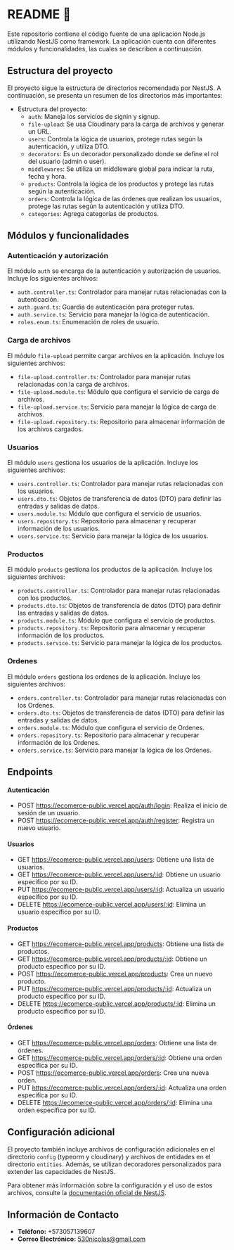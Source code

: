 # README  📝

Este repositorio contiene el código fuente de una aplicación Node.js utilizando NestJS como framework. La aplicación cuenta con diferentes módulos y funcionalidades, las cuales se describen a continuación.

## Estructura del proyecto

El proyecto sigue la estructura de directorios recomendada por NestJS. A continuación, se presenta un resumen de los directorios más importantes:

- Estructura del proyecto:
  - `auth`: Maneja los servicios de signin y signup.
  - `file-upload`: Se usa Cloudinary para la carga de archivos y generar un URL.
  - `users`: Controla la lógica de usuarios, protege rutas según la autenticación, y utiliza DTO.
  - `decorators`: Es un decorador personalizado donde se define el rol del usuario (admin o user).
  - `middlewares`: Se utiliza un middleware global para indicar la ruta, fecha y hora.
  - `products`: Controla la lógica de los productos y protege las rutas según la autenticación.
  - `orders`: Controla la lógica de las órdenes que realizan los usuarios, protege las rutas según la autenticación y utiliza DTO.
  - `categories`: Agrega categorías de productos.
 

## Módulos y funcionalidades

### Autenticación y autorización

El módulo `auth` se encarga de la autenticación y autorización de usuarios. Incluye los siguientes archivos:

- `auth.controller.ts`: Controlador para manejar rutas relacionadas con la autenticación.
- `auth.guard.ts`: Guardia de autenticación para proteger rutas.
- `auth.service.ts`: Servicio para manejar la lógica de autenticación.
- `roles.enum.ts`: Enumeración de roles de usuario.

### Carga de archivos

El módulo `file-upload` permite cargar archivos en la aplicación. Incluye los siguientes archivos:

- `file-upload.controller.ts`: Controlador para manejar rutas relacionadas con la carga de archivos.
- `file-upload.module.ts`: Módulo que configura el servicio de carga de archivos.
- `file-upload.service.ts`: Servicio para manejar la lógica de carga de archivos.
- `file-upload.repository.ts`: Repositorio para almacenar información de los archivos cargados.

### Usuarios

El módulo `users` gestiona los usuarios de la aplicación. Incluye los siguientes archivos:

- `users.controller.ts`: Controlador para manejar rutas relacionadas con los usuarios.
- `users.dto.ts`: Objetos de transferencia de datos (DTO) para definir las entradas y salidas de datos.
- `users.module.ts`: Módulo que configura el servicio de usuarios.
- `users.repository.ts`: Repositorio para almacenar y recuperar información de los usuarios.
- `users.service.ts`: Servicio para manejar la lógica de los usuarios.

### Productos

El módulo `products` gestiona los productos de la aplicación. Incluye los siguientes archivos:

- `products.controller.ts`: Controlador para manejar rutas relacionadas con los productos.
- `products.dto.ts`: Objetos de transferencia de datos (DTO) para definir las entradas y salidas de datos.
- `products.module.ts`: Módulo que configura el servicio de productos.
- `products.repository.ts`: Repositorio para almacenar y recuperar información de los productos.
- `products.service.ts`: Servicio para manejar la lógica de los productos.

### Ordenes

El módulo `orders` gestiona los ordenes de la aplicación. Incluye los siguientes archivos:

- `orders.controller.ts`: Controlador para manejar rutas relacionadas con los Ordenes.
- `orders.dto.ts`: Objetos de transferencia de datos (DTO) para definir las entradas y salidas de datos.
- `orders.module.ts`: Módulo que configura el servicio de Ordenes.
- `orders.repository.ts`: Repositorio para almacenar y recuperar información de los Ordenes.
- `orders.service.ts`: Servicio para manejar la lógica de los Ordenes.


## Endpoints

#### Autenticación

- POST https://ecomerce-public.vercel.app/auth/login: Realiza el inicio de sesión de un usuario.
- POST https://ecomerce-public.vercel.app/auth/register: Registra un nuevo usuario.

#### Usuarios

- GET https://ecomerce-public.vercel.app/users: Obtiene una lista de usuarios.
- GET https://ecomerce-public.vercel.app/users/:id: Obtiene un usuario específico por su ID.
- PUT https://ecomerce-public.vercel.app/users/:id: Actualiza un usuario específico por su ID.
- DELETE https://ecomerce-public.vercel.app/users/:id: Elimina un usuario específico por su ID.

#### Productos

- GET https://ecomerce-public.vercel.app/products: Obtiene una lista de productos.
- GET https://ecomerce-public.vercel.app/products/:id: Obtiene un producto específico por su ID.
- POST https://ecomerce-public.vercel.app/products: Crea un nuevo producto.
- PUT https://ecomerce-public.vercel.app/products/:id: Actualiza un producto específico por su ID.
- DELETE https://ecomerce-public.vercel.app/products/:id: Elimina un producto específico por su ID.

#### Órdenes

- GET https://ecomerce-public.vercel.app/orders: Obtiene una lista de órdenes.
- GET https://ecomerce-public.vercel.app/orders/:id: Obtiene una orden específica por su ID.
- POST https://ecomerce-public.vercel.app/orders: Crea una nueva orden.
- PUT https://ecomerce-public.vercel.app/orders/:id: Actualiza una orden específica por su ID.
- DELETE https://ecomerce-public.vercel.app/orders/:id: Elimina una orden específica por su ID.

## Configuración adicional

El proyecto también incluye archivos de configuración adicionales en el directorio `config` (typeorm y cloudinary) y archivos de entidades en el directorio `entities`. Además, se utilizan decoradores personalizados para extender las capacidades de NestJS.

Para obtener más información sobre la configuración y el uso de estos archivos, consulte la [documentación oficial de NestJS](https://docs.nestjs.com/).

## Información de Contacto

- **Teléfono:** +573057139607
- **Correo Electrónico:** [530nicolas@gmail.com](mailto:530nicolas@gmail.com)
